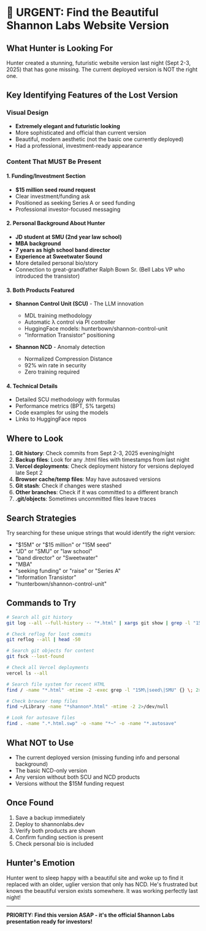 # 🚨 URGENT: Find the Beautiful Shannon Labs Website Version

## What Hunter is Looking For

Hunter created a stunning, futuristic website version last night (Sept 2-3, 2025) that has gone missing. The current deployed version is NOT the right one.

## Key Identifying Features of the Lost Version

### Visual Design
- **Extremely elegant and futuristic looking**
- More sophisticated and official than current version
- Beautiful, modern aesthetic (not the basic one currently deployed)
- Had a professional, investment-ready appearance

### Content That MUST Be Present

#### 1. Funding/Investment Section
- **$15 million seed round request**
- Clear investment/funding ask
- Positioned as seeking Series A or seed funding
- Professional investor-focused messaging

#### 2. Personal Background About Hunter
- **JD student at SMU (2nd year law school)**
- **MBA background**
- **7 years as high school band director**
- **Experience at Sweetwater Sound**
- More detailed personal bio/story
- Connection to great-grandfather Ralph Bown Sr. (Bell Labs VP who introduced the transistor)

#### 3. Both Products Featured
- **Shannon Control Unit (SCU)** - The LLM innovation
  - MDL training methodology
  - Automatic λ control via PI controller
  - HuggingFace models: hunterbown/shannon-control-unit
  - "Information Transistor" positioning
  
- **Shannon NCD** - Anomaly detection
  - Normalized Compression Distance
  - 92% win rate in security
  - Zero training required

#### 4. Technical Details
- Detailed SCU methodology with formulas
- Performance metrics (BPT, S% targets)
- Code examples for using the models
- Links to HuggingFace repos

## Where to Look

1. **Git history**: Check commits from Sept 2-3, 2025 evening/night
2. **Backup files**: Look for any .html files with timestamps from last night
3. **Vercel deployments**: Check deployment history for versions deployed late Sept 2
4. **Browser cache/temp files**: May have autosaved versions
5. **Git stash**: Check if changes were stashed
6. **Other branches**: Check if it was committed to a different branch
7. **.git/objects**: Sometimes uncommitted files leave traces

## Search Strategies

Try searching for these unique strings that would identify the right version:
- "$15M" or "$15 million" or "15M seed"
- "JD" or "SMU" or "law school"
- "band director" or "Sweetwater"
- "MBA"
- "seeking funding" or "raise" or "Series A"
- "Information Transistor"
- "hunterbown/shannon-control-unit"

## Commands to Try

```bash
# Search all git history
git log --all --full-history -- "*.html" | xargs git show | grep -l "15M\|SMU\|JD\|MBA"

# Check reflog for lost commits
git reflog --all | head -50

# Search git objects for content
git fsck --lost-found

# Check all Vercel deployments
vercel ls --all

# Search file system for recent HTML
find / -name "*.html" -mtime -2 -exec grep -l "15M\|seed\|SMU" {} \; 2>/dev/null

# Check browser temp files
find ~/Library -name "*shannon*.html" -mtime -2 2>/dev/null

# Look for autosave files
find . -name ".*.html.swp" -o -name "*~" -o -name "*.autosave"
```

## What NOT to Use
- The current deployed version (missing funding info and personal background)
- The basic NCD-only version
- Any version without both SCU and NCD products
- Versions without the $15M funding request

## Once Found
1. Save a backup immediately
2. Deploy to shannonlabs.dev
3. Verify both products are shown
4. Confirm funding section is present
5. Check personal bio is included

## Hunter's Emotion
Hunter went to sleep happy with a beautiful site and woke up to find it replaced with an older, uglier version that only has NCD. He's frustrated but knows the beautiful version exists somewhere. It was working perfectly last night!

---

**PRIORITY: Find this version ASAP - it's the official Shannon Labs presentation ready for investors!**